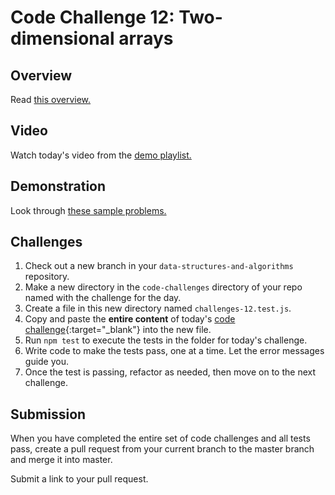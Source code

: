 # Code Challenge 12: Two-dimensional arrays

## Overview

Read [this overview.](README.md)

## Video

Watch today's video from the [demo playlist.](https://www.youtube.com/playlist?list=PLVngfM2hsbi-L6G8qlWd8RyRbuTamHt3k)


## Demonstration

Look through [these sample problems.](DEMO.md)


## Challenges

1. Check out a new branch in your `data-structures-and-algorithms` repository.
1. Make a new directory in the `code-challenges` directory of your repo named with the challenge for the day.
1. Create a file in this new directory named `challenges-12.test.js`.
1. Copy and paste the **entire content** of today's [code challenge](challenges-12.test.js){:target="_blank"} into the new file.
1. Run `npm test` to execute the tests in the folder for today's challenge.
1. Write code to make the tests pass, one at a time. Let the error messages guide you.
1. Once the test is passing, refactor as needed, then move on to the next challenge.

## Submission

When you have completed the entire set of code challenges and all tests pass, create a pull request from your current branch to the master branch and merge it into master.

Submit a link to your pull request.
